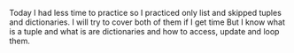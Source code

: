 <p>Today I had less time to practice so I practiced only list and skipped
tuples and dictionaries. I will try to cover both of them if I get time
But I know what is a tuple and what is are dictionaries and how to access,
update and loop them.</p>